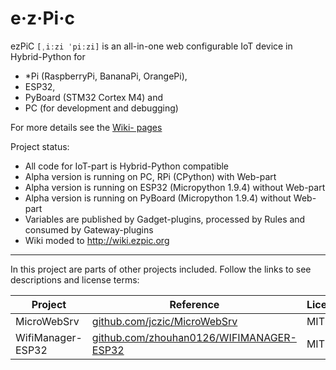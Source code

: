 # e·z·Pi·c
ezPiC `[ˌiːzi ˈpiːzi]` is an all-in-one web configurable IoT device in Hybrid-Python for 
* *Pi (RaspberryPi, BananaPi, OrangePi), 
* ESP32, 
* PyBoard (STM32 Cortex M4) and 
* PC (for development and debugging)

For more details see the [Wiki- pages](http://wiki.ezpic.org/)

Project status: 
* All code for IoT-part is Hybrid-Python compatible
* Alpha version is running on PC, RPi (CPython) with Web-part
* Alpha version is running on ESP32 (Micropython 1.9.4) without Web-part
* Alpha version is running on PyBoard (Micropython 1.9.4) without Web-part
* Variables are published by Gadget-plugins, processed by Rules and consumed by Gateway-plugins
* Wiki moded to http://wiki.ezpic.org

----------------

In this project are parts of other projects included. Follow the links to see descriptions and license terms:

| Project | Reference | License |
|-|-|-|
| MicroWebSrv | [github.com/jczic/MicroWebSrv](https://github.com/jczic/MicroWebSrv) | MIT
| WifiManager-ESP32 | [github.com/zhouhan0126/WIFIMANAGER-ESP32](https://github.com/zhouhan0126/WIFIMANAGER-ESP32) | MIT
